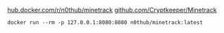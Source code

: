[hub.docker.com/r/n0thub/minetrack](https://hub.docker.com/r/n0thub/minetrack)
[github.com/Cryptkeeper/Minetrack](https://github.com/Cryptkeeper/Minetrack)  

```
docker run --rm -p 127.0.0.1:8080:8080 n0thub/minetrack:latest
```
